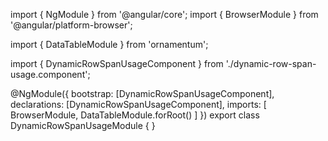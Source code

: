 import { NgModule } from '@angular/core';
import { BrowserModule } from '@angular/platform-browser';
  
import { DataTableModule } from 'ornamentum';
  
import { DynamicRowSpanUsageComponent } from './dynamic-row-span-usage.component';

@NgModule({
 bootstrap: [DynamicRowSpanUsageComponent],
 declarations: [DynamicRowSpanUsageComponent],
 imports: [
    BrowserModule, 
    DataTableModule.forRoot()
  ]
})
export class DynamicRowSpanUsageModule {
}
